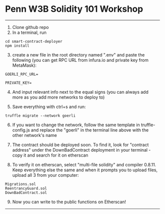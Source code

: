 # Penn W3B Solidity 101 Workshop

----

1. Clone github repo
2. In a terminal, run 

```
cd smart-contract-deployer
npm install 
```

3. create a new file in the root directory named ".env" and paste the following (you can get RPC URL from infura.io and private key from MetaMask): 

``
GOERLI_RPC_URL=
``


``
PRIVATE_KEY=
``

4. And input relevant info next to the equal signs (you can always add more as you add more networks to deploy to)

5. Save everything with ctrl+s and run:

```
truffle migrate --network goerli
```

6. If you want to change the network, follow the same template in truffle-config.js and replace the "goerli" in the terminal line above with the other network's name

7. The contract should be deployed soon. To find it, look for "contract address" under the DownBadContract deployment in your terminal - copy it and search for it on etherscan

8. To verify it on etherscan, select "multi-file solidity" and compiler 0.8.11. Keep everything else the same and when it prompts you to upload files, upload all 3 from your computer: 

```
Migrations.sol
ReentrancyGuard.sol
DownBadContract.sol
```

9. Now you can write to the public functions on Etherscan!

----
